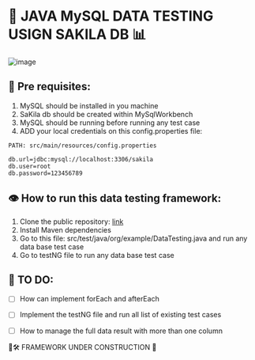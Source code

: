 # 🚀️ JAVA MySQL DATA TESTING USIGN SAKILA DB 📊

![image](https://github.com/user-attachments/assets/a922c944-77ca-491a-a6b3-0e5d2a231265)


## 📌 Pre requisites:
1. MySQL should be installed in you machine 
2. SaKila db should be created within MySqlWorkbench
3. MySQL should be running before running any test case
4. ADD your local credentials on this config.properties file: 
```declarative
PATH: src/main/resources/config.properties

db.url=jdbc:mysql://localhost:3306/sakila
db.user=root
db.password=123456789
```

## 👁️ How to run this data testing framework: 
1. Clone the public repository: [link](https://github.com/andres4715-gif/JAVA_MySQL_data_testing_with_sakilaDB.git)
2. Install Maven dependencies 
3. Go to this file: src/test/java/org/example/DataTesting.java and run any data base test case
4. Go to testNG file to run any data base test case

## 🚀 TO DO: 
- [ ] How can implement forEach and afterEach 
- [ ] Implement the testNG file and run all list of existing test cases
- [ ] How to manage the full data result with more than one column 


🚚🛠️ FRAMEWORK UNDER CONSTRUCTION 🚧

